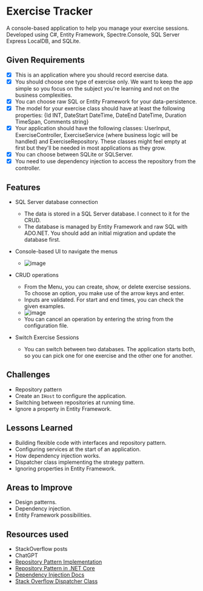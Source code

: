 # Exercise Tracker

A console-based application to help you manage your exercise sessions.
Developed using C#, Entity Framework, Spectre.Console,
SQL Server Express LocalDB, and SQLite.

## Given Requirements

- [x] This is an application where you should record exercise data.
- [x] You should choose one type of exercise only.
We want to keep the app simple so
you focus on the subject you're learning and not on the business complexities.
- [x] You can choose raw SQL or Entity Framework for your data-persistence.
- [x] The model for your exercise class should have at least the following properties:
{Id INT, DateStart DateTime, DateEnd DateTime, Duration TimeSpan, Comments string}
- [x] Your application should have the following classes: UserInput, ExerciseController,
ExerciseService (where business logic will be handled) and ExerciseRepository.
These classes might feel empty at first but they'll be needed
in most applications as they grow.
- [x] You can choose between SQLite or SQLServer.
- [x] You need to use dependency injection to access the repository from the controller.

## Features

- SQL Server database connection

  - The data is stored in a SQL Server database. I connect to it for the CRUD.
  - The database is managed by Entity Framework and raw SQL with ADO.NET.
  You should add an initial migration and update the database first.

- Console-based UI to navigate the menus
  - ![image](https://github.com/user-attachments/assets/c113cb8d-cbe9-4ae3-9b8f-aefabf059121)

- CRUD operations

  - From the Menu, you can create, show, or delete exercise sessions.
  To choose an option, you make use of the arrow keys and enter.
  - Inputs are validated. For start and end times, you can check the given examples.
  - ![image](https://github.com/user-attachments/assets/1ecf1d84-e6fb-4911-b3af-de329c1d6420)
  - You can cancel an operation by entering the string from the configuration file.

- Switch Exercise Sessions
  - You can switch between two databases.
The application starts both, so you can pick one
for one exercise and the other one for another.

## Challenges

- Repository pattern
- Create an `IHost` to configure the application.
- Switching between repositories at running time.
- Ignore a property in Entity Framework.

## Lessons Learned

- Building flexible code with interfaces and repository pattern.
- Configuring services at the start of an application.
- How dependency injection works.
- Dispatcher class implementing the strategy pattern.
- Ignoring properties in Entity Framework.

## Areas to Improve

- Design patterns.
- Dependency injection.
- Entity Framework possibilities.

## Resources used

- StackOverflow posts
- ChatGPT
- [Repository Pattern Implementation](https://medium.com/@kerimkkara/implementing-the-repository-pattern-in-c-and-net-5fdd91950485)
- [Repository Pattern in .NET Core](https://programmingwithwolfgang.com/repository-pattern-net-core/)
- [Dependency Injection Docs](https://learn.microsoft.com/en-us/dotnet/core/extensions/dependency-injection-usage)
- [Stack Overflow Dispatcher Class](https://stackoverflow.com/questions/29113206/change-injected-object-at-runtime)
